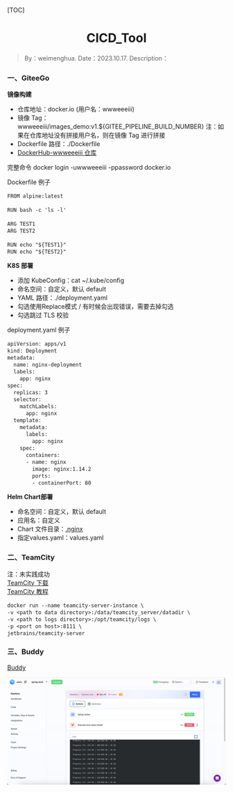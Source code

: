 [TOC]

<h1 align="center">CICD_Tool</h1>

> By：weimenghua. 
> Date：2023.10.17. 
> Description：  



### 一、GiteeGo

**镜像构建**  
- 仓库地址：docker.io (用户名：wwweeeiii)
- 镜像 Tag：wwweeeiii/images_demo:v1.${GITEE_PIPELINE_BUILD_NUMBER}  注：如果在仓库地址没有拼接用户名，则在镜像 Tag 进行拼接
- Dockerfile 路径：./Dockerfile
- [DockerHub-wwweeeiii 仓库](https://hub.docker.com/repository/docker/wwweeeiii/)

完整命令
docker login -uwwweeeiii -ppassword docker.io

Dockerfile 例子
```
FROM alpine:latest

RUN bash -c 'ls -l'

ARG TEST1
ARG TEST2

RUN echo "${TEST1}"
RUN echo "${TEST2}"
```

**K8S 部署**
- 添加 KubeConfig：cat ~/.kube/config
- 命名空间：自定义，默认 default
- YAML 路径：./deployment.yaml
- 勾选使用Replace模式 / 有时候会出现错误，需要去掉勾选
- 勾选跳过 TLS 校验

deployment.yaml 例子
```
apiVersion: apps/v1
kind: Deployment
metadata:
  name: nginx-deployment
  labels:
    app: nginx
spec:
  replicas: 3
  selector:
    matchLabels:
      app: nginx
  template:
    metadata:
      labels:
        app: nginx
    spec:
      containers:
      - name: nginx
        image: nginx:1.14.2
        ports:
        - containerPort: 80
```

**Helm Chart部署**
- 命名空间：自定义，默认 default
- 应用名：自定义
- Chart 文件目录：[.nginx](./nginx)
- 指定values.yaml：values.yaml



### 二、TeamCity

注：未实践成功  
[TeamCity 下载](https://www.jetbrains.com/teamcity/)   
[TeamCity 教程](https://www.jetbrains.com/zh-cn/teamcity/learn/)

```
docker run --name teamcity-server-instance \
-v <path to data directory>:/data/teamcity_server/datadir \
-v <path to logs directory>:/opt/teamcity/logs \
-p <port on host>:8111 \
jetbrains/teamcity-server
```



### 三、Buddy

[Buddy](https://buddy.works/)

![](./img/Buddy.png)